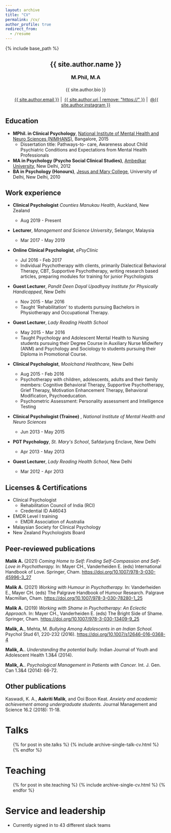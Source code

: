 ```yaml
---
layout: archive
title: "CV"
permalink: /cv/
author_profile: true
redirect_from:
  - /resume
---
```



{% include base_path %}

<!-- Click [here](/cv-print/) for a printable version or [download a PDF](/files/cv-print.pdf).<br /><br /><br /> -->

<h2 align="center">{{ site.author.name }}</h2>
<h3 align="center" style="margin: 0px auto 20px;">M.Phil, M.A</h3>
<p align="center" style="margin: auto; width: 80%">{{ site.author.bio }}</p>

<p align="center"><i class="fas fa-envelope" aria-hidden="true"></i>&nbsp;<a href="mailto:{{ site.author.email }}">{{ site.author.email }}</a> &#124; <i class="fas fa-desktop" aria-hidden="true"></i>&nbsp;<a href="{{ site.author.uri }}">{{ site.author.uri | remove: "https://" }}</a> &#124; <i class="fab fa-instagram" aria-hidden="true"></i>&nbsp;<a href="https://instagram.com/{{ site.author.instagram }}">@{{ site.author.instagram }}</a></p>


## Education
* **MPhil. in Clinical Psychology**, [National Institute of Mental Health and Neuro Sciences (NIMHANS)](https://nimhans.ac.in/ "https://nimhans.ac.in/"), Bangalore, 2015
  + Dissertation title: Pathways-to- care, Awareness about Child Psychiatric Conditions and Expectations from Mental Health Professionals
* **MA in Psychology (Psycho Social Clinical Studies)**, [Ambedkar University](https://aud.ac.in "https://aud.ac.in"), New Delhi, 2012
* **BA in Psychology (Honours)**, [Jesus and Mary College](https://www.jmc.ac.in "https://www.jmc.ac.in"), University of Delhi, New Delhi, 2010

## Work experience
* **Clinical Psychologist**
_Counties Manukau Health_, Auckland, New Zealand
  + Aug 2019 - Present
* **Lecturer**, _Management and Science University_, Selangor, Malaysia
  + Mar 2017 - May 2019
* **Online Clinical Psychologist**, _ePsyClinic_ 
  + Jul 2016 - Feb 2017 
  + Individual Psychotherapy with clients, primarily Dialectical Behavioral Therapy, CBT, Supportive Psychotherapy, writing research based articles, preparing modules for training for junior Psychologists 
* **Guest Lecturer**,
_Pandit Deen Dayal Upadhyay Institute for Physically Handicapped_, New Delhi
  + Nov 2015 - Mar 2016
  + Taught 'Rehabilitation' to students pursuing Bachelors in Physiotherapy and Occupational Therapy. 
* **Guest Lecturer**, _Lady Reading Health School_
  + May 2015 - Mar 2016
  + Taught Psychology and Adolescent Mental Health to Nursing students pursuing their Degree Course in Auxiliary Nurse Midwifery (ANM) and Psychology and Sociology to students pursuing their Diploma in Promotional Course. 
* **Clinical Psychologist**, _Moolchand Healthcare_, New Delhi
  + Aug 2015 - Feb 2016
  + Psychotherapy with children, adolescents, adults and their family members: Cognitive Behavioral Therapy, Supportive Psychotherapy, Grief Therapy, Motivation Enhancement Therapy, Behavioral Modification, Psychoeducation.
  + Psychometric Assessment: Personality assessment and Intelligence Testing


* **Clinical Psychologist (Trainee)** ,
_National Institute of Mental Health and Neuro Sciences_
  + Jun 2013 - May 2015

* **PGT Psychology**, _St. Mary's School_, Safdarjung Enclave, New Delhi 
  + Apr 2013 - May 2013

* **Guest Lecturer**, _Lady Reading Health School_, New Delhi
  + Mar 2012 - Apr 2013

## Licenses & Certifications
* Clinical Psychologist 
  - Rehabilitation Council of India (RCI)
  - Credential ID A46043
* EMDR Level I training
  - EMDR Association of Australia
* Malaysian Society for Clinical Psychology
* New Zealand Psychologists Board

  
## Peer-reviewed publications
**Malik A.** (2021) _Coming Home to Self: Finding Self-Compassion and Self-Love in Psychotherapy._ In: Mayer CH., Vanderheiden E. (eds) International Handbook of Love. Springer, Cham. https://doi.org/10.1007/978-3-030-45996-3_27

**Malik A.** (2021) _Working with Humour in Psychotherapy._ In: Vanderheiden E., Mayer CH. (eds) The Palgrave Handbook of Humour Research. Palgrave Macmillan, Cham. https://doi.org/10.1007/978-3-030-78280-1_25

**Malik A.** (2019) _Working with Shame in Psychotherapy: An Eclectic Approach._ In: Mayer CH., Vanderheiden E. (eds) The Bright Side of Shame. Springer, Cham. https://doi.org/10.1007/978-3-030-13409-9_25

**Malik, A.**, Mehta, M. _Bullying Among Adolescents in an Indian School._ Psychol Stud 61, 220-232 (2016). https://doi.org/10.1007/s12646-016-0368-4

**Malik, A.**. _Understanding the potential bully._ Indian Journal of Youth and Adolescent Health 1.3&4 (2014).

**Malik, A.**. _Psychological Management in Patients with Cancer._ Int. J. Gen. Can 1.3&4 (2014): 66-72.


## Other publications
Kaswadi, K. A., **Aakriti Malik**, and Ooi Boon Keat. _Anxiety and academic achievement among undergraduate students._ Journal Management and Science 16.2 (2018): 11-18.

  
Talks
======
  <ul>{% for post in site.talks %}
    {% include archive-single-talk-cv.html %}
  {% endfor %}</ul>
  
Teaching
======
  <ul>{% for post in site.teaching %}
    {% include archive-single-cv.html %}
  {% endfor %}</ul>
  
Service and leadership
======
* Currently signed in to 43 different slack teams
